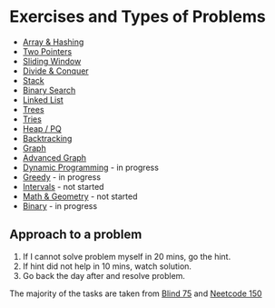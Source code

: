# Exercises and Types of Problems

* [Array & Hashing](./array/README.md)
* [Two Pointers](./two%20pointers/README.md)
* [Sliding Window](./sliding%20window/README.md)
* [Divide & Conquer](./divide%20&%20conquer/README.md)
* [Stack](./stack/README.md)
* [Binary Search](./binary%20search/README.md)
* [Linked List](./linked%20list/README.md)
* [Trees](./tree/README.md)
* [Tries](./tries/README.md)
* [Heap / PQ](./heap%20&%20pq/README.md)
* [Backtracking](./backtracking/README.md)
* [Graph](./graph/README.md)
* [Advanced Graph](./advanced%20graphs/README.md)
* [Dynamic Programming](./dynamic%20programming/README.md) - in progress
* [Greedy](./greedy/README.md) - in progress
* [Intervals](./intervals/README.md) - not started
* [Math & Geometry](./math/README.md) - not started
* [Binary](./binary/README.md) - in progress
  

## Approach to a problem

1. If I cannot solve problem myself in 20 mins, go the hint.
2. If hint did not help in 10 mins, watch solution.
3. Go back the day after and resolve problem.

The majority of the tasks are taken from [Blind 75](https://www.teamblind.com/post/New-Year-Gift---Curated-List-of-Top-75-LeetCode-Questions-to-Save-Your-Time-OaM1orEU) and [Neetcode 150](https://neetcode.io/practice)